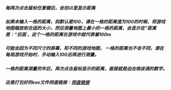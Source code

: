 <h5>每两次点击鼠标任意键后，会在UI里显示距离</h5>
<h5>如果未输入一格的距离，则默认是100，请在一格的距离值为100的时候，将游戏地图缩放到合适的大小，然后测量地图上最小的一格的距离，会显示在”距离是：“后面
，这个一格的距离在游戏中就代表着100m</h5>
<h5>可能会因为不同尺寸的屏幕，和不同的游戏地图， 一格的距离也不会不同，请在每局游戏开始时，手动输入100后再进行测量。</h5>
<h5>一格的距离测量完毕后，再次点击鼠标显示的距离，直接就是迫击炮该调的数字。</h5>
<h5>这是打包好的exe文件网盘链接：<a href="https://pan.baidu.com/s/1ni8O7flEk2KStLt23nTFmw?pwd=4z27" target="_blank">网盘链接</a></h5>
